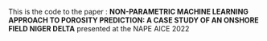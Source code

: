 This is the code to the paper : **NON-PARAMETRIC MACHINE LEARNING APPROACH TO POROSITY PREDICTION: A CASE STUDY OF AN ONSHORE FIELD NIGER DELTA** presented at the NAPE AICE 2022
